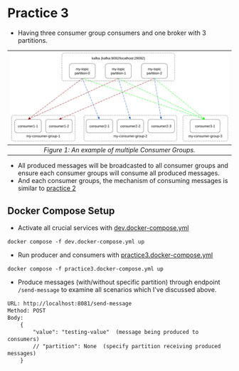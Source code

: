 # Practice 3

- Having three consumer group consumers and one broker with 3 partitions.

| ![alt text](../../figures/consumer_group/multiple-consumers-in-a-group.png?raw=true) |
| :----------------------------------------------------------------------------------: |
|                 _Figure 1: An example of multiple Consumer Groups._                  |

- All produced messages will be broadcasted to all consumer groups and ensure each consumer groups will consume all produced messages.
- And each consumer groups, the mechanism of consuming messages is similar to [practice 2](./practice2.md)

## Docker Compose Setup

- Activate all crucial services with [dev.docker-compose.yml](../../../src/docker-compose/dev.docker-compose.yml)

```
docker compose -f dev.docker-compose.yml up
```

- Run producer and consumers with [practice3.docker-compose.yml](../../../src/docker-compose/practice-3.docker-compose.yml)

```
docker compose -f practice3.docker-compose.yml up
```

- Produce messages (with/without specific partition) through endpoint `/send-message` to examine all scenarios which I've discussed above.

```
URL: http://localhost:8081/send-message
Method: POST
Body:
    {
        "value": "testing-value"  (message being produced to consumers)
        // "partition": None  (specify partition receiving produced messages)
    }
```
